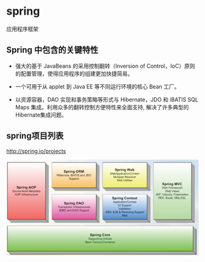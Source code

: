 # spring

应用程序框架

##  Spring 中包含的关键特性
+ 强大的基于 JavaBeans 的采用控制翻转（Inversion of Control，IoC）原则的配置管理，使得应用程序的组建更加快捷简易。

+ 一个可用于从 applet 到 Java EE 等不同运行环境的核心 Bean 工厂。

+ 以资源容器，DAO 实现和事务策略等形式与 Hibernate，JDO 和 iBATIS SQL Maps 集成。利用众多的翻转控制方便特性来全面支持, 解决了许多典型的Hibernate集成问题。

## spring项目列表

http://spring.io/projects

![spring framework](/img/spring.jpg)